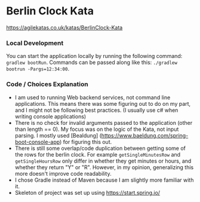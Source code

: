 # Berlin Clock Kata
https://agilekatas.co.uk/katas/BerlinClock-Kata

### Local Development
You can start the application locally by running the following command: `gradlew bootRun`.
Commands can be passed along like this: `./gradlew bootrun -Pargs=12:34:00`.

### Code / Choices Explanation
- I am used to running Web backend services, not command line applications. This means there was
some figuring out to do on my part, and I might not be following best practices. (I usually use c# when writing console applications)
- There is no check for invalid arguments passed to the application (other than length == 0).
My focus was on the logic of the Kata, not input parsing. I mostly used [Bealdung] (https://www.baeldung.com/spring-boot-console-app) for figuring this out.
- There is still some overlap/code duplication between getting some of the rows for the berlin clock.
For example `getSingleMinutesRow` and `getSingleHoursRow` only differ in whether they get minutes or hours, and whether they return "Y" or "R". However, in my opinion, generalizing this more doesn't improve code readability.
- I chose Gradle instead of Maven because I am slightly more familiar with it.
- Skeleton of project was set up using https://start.spring.io/